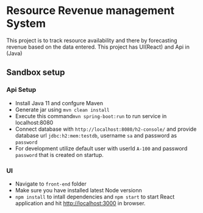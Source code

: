 # Resource Revenue management System 

This project is to track resource availability and there by forecasting revenue based on the data entered. 
This project has UI(React) and Api in (Java)

## Sandbox setup
### Api Setup
- Install Java 11 and confgure Maven
- Generate jar using `mvn clean install`
- Execute this command`mvn spring-boot:run` to run service in localhost:8080
- Connect database with `http://localhost:8080/h2-console/` and provide database url `jdbc:h2:mem:testdb`, username `sa` and password as `password`
- For development utilize default user with userId `A-100` and password `password` that is created on startup.

### UI
- Navigate to `front-end` folder
- Make sure you have installed latest Node versionn
- `npm install` to intall dependencies and `npm start` to start React application and hit [http://localhost:3000](http://localhost:3000) in browser. 


